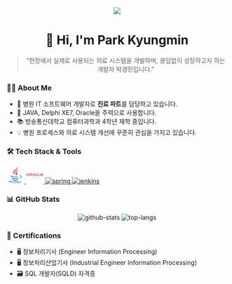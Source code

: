 <div align="center"> 
  <img src="https://capsule-render.vercel.app/api?type=wave&color=auto&height=300&section=header&text=KyungMin%20GitHub&fontSize=80" />
</div>

<h1 align="center">👋 Hi, I'm Park Kyungmin</h1>
<blockquote align="center">“현장에서 실제로 사용되는 의료 시스템을 개발하며, 끊임없이 성장하고자 하는 개발자 박경민입니다.”</blockquote>

### 👨‍💻 About Me

- 🏥 병원 IT 소프트웨어 개발자로 **진료 파트**를 담당하고 있습니다.  
- 💼 JAVA, Delphi XE7, Oracle을 주력으로 사용합니다.  
- 📚 방송통신대학교 컴퓨터과학과 4학년 재학 중입니다.  
- 💡 병원 프로세스와 의료 시스템 개선에 꾸준히 관심을 가지고 있습니다.  

### 🛠️ Tech Stack & Tools

<p align="left">
  <a href="https://www.java.com" target="_blank" rel="noreferrer">
    <img src="https://raw.githubusercontent.com/devicons/devicon/master/icons/java/java-original.svg" alt="java" width="40" height="40"/>
  </a>
  <a href="https://www.oracle.com/" target="_blank" rel="noreferrer">
    <img src="https://raw.githubusercontent.com/devicons/devicon/master/icons/oracle/oracle-original.svg" alt="oracle" width="40" height="40"/>
  </a>
  <a href="https://spring.io/" target="_blank" rel="noreferrer">
    <img src="https://www.vectorlogo.zone/logos/springio/springio-icon.svg" alt="spring" width="40" height="40"/>
  </a>
  <a href="https://www.jenkins.io" target="_blank" rel="noreferrer">
    <img src="https://www.vectorlogo.zone/logos/jenkins/jenkins-icon.svg" alt="jenkins" width="40" height="40"/>
  </a>
</p>

### 📊 GitHub Stats

<div align="center">
  <img src="https://github-readme-stats.vercel.app/api?username=parkyungmin&show_icons=true&locale=en" alt="github-stats" height="180"/>
  <img src="https://github-readme-stats.vercel.app/api/top-langs?username=parkyungmin&show_icons=true&locale=en&layout=compact" alt="top-langs" height="180"/>
</div>

### 🏅 Certifications

- 🖥️ 정보처리기사 (Engineer Information Processing)
- 🖥️ 정보처리산업기사 (Industrial Engineer Information Processing)
- 🗃️ SQL 개발자(SQLD) 자격증

